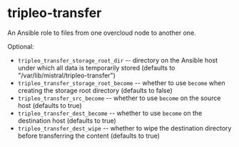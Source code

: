 tripleo-transfer
================

An Ansible role to files from one overcloud node to another one.

Optional:

* `tripleo_transfer_storage_root_dir` -- directory on the Ansible host
  under which all data is temporarily stored
  (defaults to "/var/lib/mistral/tripleo-transfer")
* `tripleo_transfer_storage_root_become` -- whether to use `become`
  when creating the storage root directory
  (defaults to false)
* `tripleo_transfer_src_become` -- whether to use `become`
  on the source host
  (defaults to true)
* `tripleo_transfer_dest_become` -- whether to use `become`
  on the destination host
  (defaults to true)
* `tripleo_transfer_dest_wipe` -- whether to wipe the destination
  directory before transferring the content
  (defaults to true)
